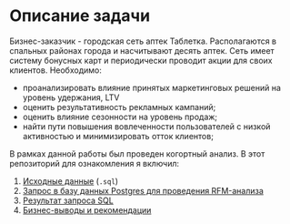 # Описание задачи

Бизнес-заказчик - городская сеть аптек Таблетка. Располагаются в спальных районах города и насчитывают десять аптек.
Сеть имеет систему бонусных карт и периодически проводит акции для своих клиентов. Необходимо:
* проанализировать влияние принятых маркетинговых решений на уровень удержания, LTV
* оценить результативность рекламных кампаний;
* оценить влияние сезонности на уровень продаж;
* найти пути повышения вовлеченности пользователей с низкой активностью и минимизировать отток клиентов;

В рамках данной работы был проведен когортный анализ. В этот репозиторий для ознакомления я включил:

1. [Исходные данные](https://github.com/NikitaMaslov93/PortfolioProjects/tree/main/SQL/RFM%20%D0%B0%D0%BD%D0%B0%D0%BB%D0%B8%D0%B7/check_full.sql) (`.sql`)
2. [Запрос в базу данных Postgres для проведения RFM-анализа](https://github.com/NikitaMaslov93/PortfolioProjects/tree/main/SQL/RFM%20%D0%B0%D0%BD%D0%B0%D0%BB%D0%B8%D0%B7/query.sql)
3. [Результат запроса SQL](https://github.com/NikitaMaslov93/PortfolioProjects/tree/main/SQL/RFM%20%D0%B0%D0%BD%D0%B0%D0%BB%D0%B8%D0%B7/check_full.sql/RFM.PNG)
4. [Бизнес-выводы и рекомендации](https://github.com/NikitaMaslov93/PortfolioProjects/tree/main/SQL/RFM%20%D0%B0%D0%BD%D0%B0%D0%BB%D0%B8%D0%B7/check_full.sql/insights.md)

